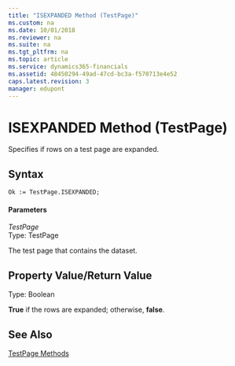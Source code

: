 ```yaml
---
title: "ISEXPANDED Method (TestPage)"
ms.custom: na
ms.date: 10/01/2018
ms.reviewer: na
ms.suite: na
ms.tgt_pltfrm: na
ms.topic: article
ms.service: dynamics365-financials
ms.assetid: 48450294-49ad-47cd-bc3a-f570713e4e52
caps.latest.revision: 3
manager: edupont
---
```


 

# ISEXPANDED Method (TestPage)
Specifies if rows on a test page are expanded.  
  
## Syntax  
  
```  
Ok := TestPage.ISEXPANDED;  
```  
  
#### Parameters  
 *TestPage*  
 Type: TestPage  
  
 The test page that contains the dataset.  
  
## Property Value/Return Value  
 Type: Boolean  
  
 **True** if the rows are expanded; otherwise, **false**.  
  
## See Also  
 [TestPage Methods](devenv-TestPage-Methods.md)